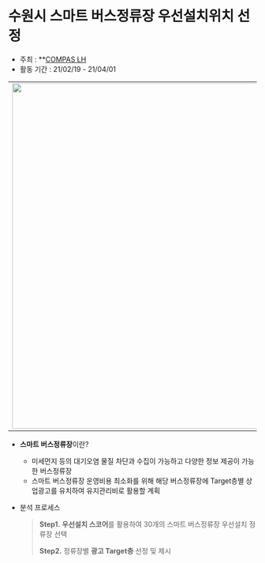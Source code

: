 # 수원시 스마트 버스정류장 우선설치위치 선정  
  
* 주최 : **[COMPAS LH](https://compas.lh.or.kr/)
* 활동 기간 : 21/02/19 - 21/04/01  

<table>
  <tr>
    <td align="left"><img src="https://user-images.githubusercontent.com/54944069/114996339-b2376a00-9ed9-11eb-8026-fb8224884324.PNG" width="700px" alt=""/></a></td>
  </tr>
</table>

* **스마트 버스정류장**이란?
  * 미세먼지 등의 대기오염 물질 차단과 수집이 가능하고 다양한 정보 제공이 가능한 버스정류장  
  * 스마트 버스정류장 운영비용 최소화를 위해 해당 버스정류장에 Target층별 상업광고를 유치하여 유지관리비로 활용할 계획   

* 분석 프로세스  
  > **Step1.** **우선설치 스코어**를 활용하여 30개의 스마트 버스정류장 우선설치 정류장 선택  
  >
  > **Step2.** 정류장별 **광고 Target층** 선정 및 제시

